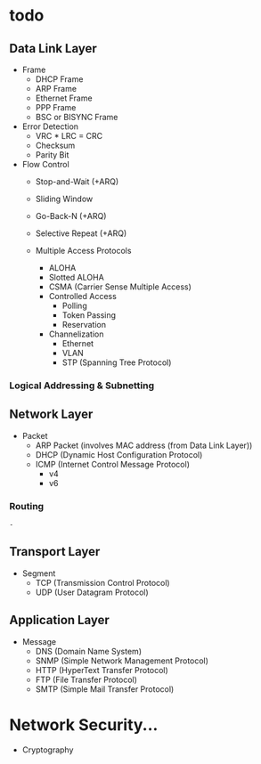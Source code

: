 # todo


## Data Link Layer
- Frame
    - DHCP Frame
    - ARP Frame
    - Ethernet Frame
    - PPP Frame
    - BSC or BISYNC Frame
- Error Detection
    - VRC * LRC = CRC
    - Checksum
    - Parity Bit
- Flow Control
    - Stop-and-Wait (+ARQ)
    - Sliding Window
    - Go-Back-N (+ARQ)
    - Selective Repeat (+ARQ)

    - Multiple Access Protocols
        - ALOHA
        - Slotted ALOHA
        - CSMA (Carrier Sense Multiple Access)
        - Controlled Access
            - Polling
            - Token Passing
            - Reservation
        - Channelization
            - Ethernet
            - VLAN
            - STP (Spanning Tree Protocol)

### Logical Addressing & Subnetting

## Network Layer
- Packet
    - ARP Packet (involves MAC address (from Data Link Layer))
    - DHCP (Dynamic Host Configuration Protocol)
    - ICMP (Internet Control Message Protocol)
        - v4
            <!-- - CPT Activity -->
            <!-- Fragmentation -->
        - v6
### Routing
    - 

## Transport Layer
- Segment
    - TCP (Transmission Control Protocol)
    - UDP (User Datagram Protocol)

## Application Layer
- Message
    - DNS (Domain Name System)
    - SNMP (Simple Network Management Protocol)
    - HTTP (HyperText Transfer Protocol)
    - FTP (File Transfer Protocol)
    - SMTP (Simple Mail Transfer Protocol)


# Network Security...
- Cryptography
